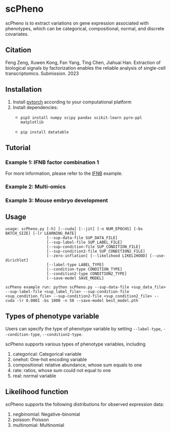 # scPheno
 scPheno is to extract variations on gene expression associated with phenotypes, which can be categorical, compositional, normal, and discrete covariates.

## Citation
Feng Zeng, Xuwen Kong, Fan Yang, Ting Chen, Jiahuai Han. Extraction of biological signals by factorization enables the reliable analysis of single-cell transcriptomics. Submission. 2023

## Installation
1. Install [pytorch](https://pytorch.org/get-started/locally/) according to your computational platform
2. Install dependencies:
    - `pip3 install numpy scipy pandas scikit-learn pyro-ppl matplotlib`

    - `pip install datatable`


## Tutorial

### Example 1: IFNB factor combination 1
For more information, please refer to the [IFNB](https://github.com/ZengFLab/scPheno/blob/main/ifnb.ipynb) example.

### Example 2: Multi-omics

### Example 3: Mouse embryo development


## Usage
```
usage: scPheno.py [-h] [--cuda] [--jit] [-n NUM_EPOCHS] [-bs BATCH_SIZE] [-lr LEARNING_RATE]
                  [--sup-data-file SUP_DATA_FILE] 
                  [--sup-label-file SUP_LABEL_FILE] 
                  [--sup-condition-file SUP_CONDITION_FILE]
                  [--sup-condition2-file SUP_CONDITION2_FILE]
                  [--zero-inflation] [--likelihood LIKELIHOOD] [--use-dirichlet]
                  [--label-type LABEL_TYPE]
                  [--condition-type CONDITION_TYPE]
                  [--condition2-type CONDITION2_TYPE]
                  [--save-model SAVE_MODEL]

scPheno example run: python scPheno.py --sup-data-file <sup_data_file> --sup-label-file <sup_label_file> --sup-condition-file <sup_condition_file> --sup-condition2-file <sup_condition2_file> --cuda -lr 0.0001 -bs 1000 -n 50 --save-model best_model.pth

```


## Types of phenotype variable

Users can specify the type of phenotype variable by setting ```--label-type```, ```--condition-type```, ```--condition2-type```.

scPheno supports various types of phenotype variables, including
1. categorical: Categorical variable
2. onehot: One-hot encoding variable
3. compositional: relative abundance, whose sum equals to one
4. rate: ratios, whose sum could not equal to one
5. real: normal variable


## Likelihood function
scPheno supports the following distributions for observed expression data:
1. negbinomial: Negative-binomial
2. poisson: Poisson
3. multinomial: Multinomial
